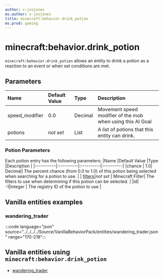 ```yaml
---
author: v-josjones
ms.author: v-josjones
title: minecraft:behavior.drink_potion
ms.prod: gaming
---
```


# minecraft:behavior.drink_potion

`minecraft:behavior.drink_potion` allows an entity to drink a potion as a reaction to an event or when set conditions are met.

## Parameters

|Name |Default Value  |Type  |Description  |
|:----------|:----------|:----------|:----------|
|speed_modifier| 0.0| Decimal| Movement speed modifier of the mob when using this AI Goal|
|potions |*not set* |List |A list of potions that this entity can drink. |

### Potion Parameters

Each potion entry has the following parameters:
|Name |Default Value  |Type  |Description  |
|:----------|:----------|:----------|:----------|
|chance | 1.0| Decimal| The percent chance (from 0.0 to 1.0) of this potion being selected when searching for a potion to use. |
| [filters](../FilterList.md)|*not set* | Minecraft Filter| The filters to use when determining if this potion can be selected. |
|id| -1|Integer | The registry ID of the potion to use |

## Vanilla entities examples

### wandering_trader

:::code language="json" source="../../../../Source/VanillaBehaviorPack/entities/wandering_trader.json" range="170-218":::

## Vanilla entities using `minecraft:behavior.drink_potion`

- [wandering_trader](../../../../Source/VanillaBehaviorPack_Snippets/entities/wandering_trader.md)
